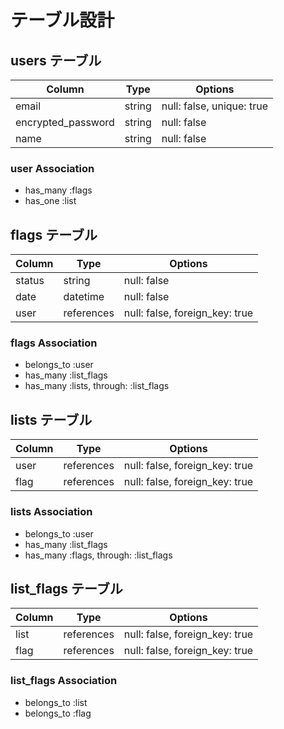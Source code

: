 # テーブル設計


## users テーブル
| Column                | Type           | Options                       |
| --------------------- | -------------- | ----------------------------- |
| email                 | string         | null: false, unique: true     |
| encrypted_password    | string         | null: false                   |
| name                  | string         | null: false                   |

### user Association
- has_many :flags
- has_one  :list


## flags テーブル
| Column        | Type          | Options                        |
| ------------- | ------------- | ------------------------------ |
| status        | string        | null: false                    |
| date          | datetime      | null: false                    |
| user          | references    | null: false, foreign_key: true |

### flags Association
- belongs_to   :user
- has_many     :list_flags
- has_many     :lists, through: :list_flags


## lists テーブル
| Column      | Type          | Options                        |
| ----------- | ------------- | ------------------------------ |
| user        | references    | null: false, foreign_key: true |
| flag        | references    | null: false, foreign_key: true |

### lists Association
- belongs_to :user
- has_many   :list_flags
- has_many   :flags, through: :list_flags


## list_flags テーブル
| Column      | Type          | Options                        |
| ----------- | ------------- | ------------------------------ |
| list	      | references	  | null: false, foreign_key: true |
| flag	      | references    | null: false, foreign_key: true |

### list_flags Association
- belongs_to :list
- belongs_to :flag